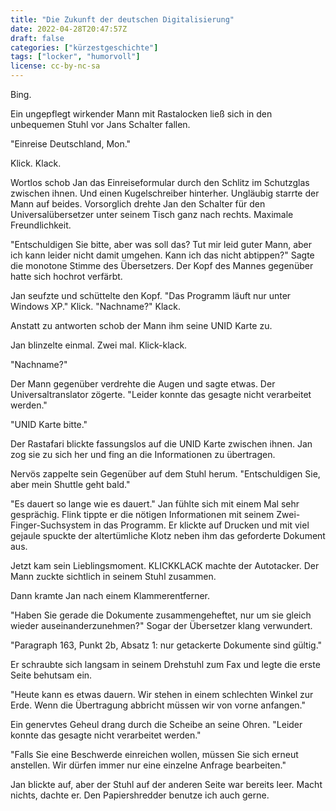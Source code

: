 ```yaml
---
title: "Die Zukunft der deutschen Digitalisierung"
date: 2022-04-28T20:47:57Z
draft: false
categories: ["kürzestgeschichte"]
tags: ["locker", "humorvoll"]
license: cc-by-nc-sa
---
```


Bing.

Ein ungepflegt wirkender Mann mit Rastalocken ließ sich in den unbequemen Stuhl vor Jans Schalter fallen.

"Einreise Deutschland, Mon."

Klick. Klack.

Wortlos schob Jan das Einreiseformular durch den Schlitz im Schutzglas zwischen ihnen. Und einen Kugelschreiber hinterher. Ungläubig starrte der Mann auf beides. Vorsorglich drehte Jan den Schalter für den Universalübersetzer unter seinem Tisch ganz nach rechts. Maximale Freundlichkeit.

"Entschuldigen Sie bitte, aber was soll das? Tut mir leid guter Mann, aber ich kann leider nicht damit umgehen. Kann ich das nicht abtippen?" Sagte die monotone Stimme des Übersetzers. Der Kopf des Mannes gegenüber hatte sich hochrot verfärbt.

Jan seufzte und schüttelte den Kopf. "Das Programm läuft nur unter Windows XP." Klick. "Nachname?" Klack.

Anstatt zu antworten schob der Mann ihm seine UNID Karte zu.

Jan blinzelte einmal. Zwei mal. Klick-klack.

"Nachname?"

Der Mann gegenüber verdrehte die Augen und sagte etwas. Der Universaltranslator zögerte. "Leider konnte das gesagte nicht verarbeitet werden."

"UNID Karte bitte."

Der Rastafari blickte fassungslos auf die UNID Karte zwischen ihnen. Jan zog sie zu sich her und fing an die Informationen zu übertragen.

Nervös zappelte sein Gegenüber auf dem Stuhl herum. "Entschuldigen Sie, aber mein Shuttle geht bald."

"Es dauert so lange wie es dauert." Jan fühlte sich mit einem Mal sehr gesprächig. Flink tippte er die nötigen Informationen mit seinem Zwei-Finger-Suchsystem in das Programm. Er klickte auf Drucken und mit viel gejaule spuckte der altertümliche Klotz neben ihm das geforderte Dokument aus.

Jetzt kam sein Lieblingsmoment. KLICKKLACK machte der Autotacker. Der Mann zuckte sichtlich in seinem Stuhl zusammen.

Dann kramte Jan nach einem Klammerentferner.

"Haben Sie gerade die Dokumente zusammengeheftet, nur um sie gleich wieder auseinanderzunehmen?" Sogar der Übersetzer klang verwundert.

"Paragraph 163, Punkt 2b, Absatz 1: nur getackerte Dokumente sind gültig."

Er schraubte sich langsam in seinem Drehstuhl zum Fax und legte die erste Seite behutsam ein.

"Heute kann es etwas dauern. Wir stehen in einem schlechten Winkel zur Erde. Wenn die Übertragung abbricht müssen wir von vorne anfangen."

Ein genervtes Geheul drang durch die Scheibe an seine Ohren. "Leider konnte das gesagte nicht verarbeitet werden."

"Falls Sie eine Beschwerde einreichen wollen, müssen Sie sich erneut anstellen. Wir dürfen immer nur eine einzelne Anfrage bearbeiten."

Jan blickte auf, aber der Stuhl auf der anderen Seite war bereits leer. Macht nichts, dachte er. Den Papiershredder benutze ich auch gerne.
